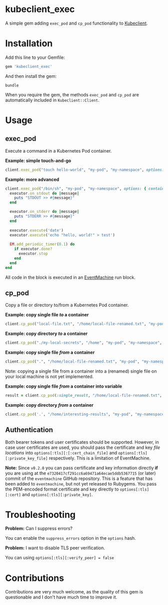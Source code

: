 # kubeclient_exec
A simple gem adding `exec_pod` and `cp_pod` functionality to [Kubeclient](https://github.com/ManageIQ/kubeclient). 

# Installation
Add this line to your Gemfile:
```ruby
gem 'kubeclient_exec'
```

And then install the gem:
```
bundle
```

When you require the gem, the methods `exec_pod` and `cp_pod` are automatically included in `Kubeclient::Client`.

# Usage

## exec_pod
Execute a command in a Kubernetes Pod container.

**Example: simple touch-and-go**
```ruby
client.exec_pod("touch hello-world", "my-pod", "my-namespace", options: { container: 'my-container' })
```

**Example: more advanced**
```ruby
client.exec_pod("/bin/sh", "my-pod", "my-namespace", options: { container: 'my-container' }) do |executor|
  executor.on_stdout do |message|
    puts "STDOUT >> #{message}"
  end

  executor.on_stderr do |message|
    puts "STDERR >> #{message}"
  end
  
  executor.execute('date')
  executor.execute('echo "hello, world!" > test')
  
  EM.add_periodic_timer(0.1) do
    if executor.done?
      executor.stop
    end
  end
end
```
All code in the block is executed in an [EventMachine](https://github.com/eventmachine/eventmachine) run block.

## cp_pod
Copy a file or directory to/from a Kubernetes Pod container.

**Example: copy single file *to* a container**
```ruby
client.cp_pod("local-file.txt", "/home/local-file-renamed.txt", "my-pod", "my-namespace", options: { container: 'my-container' })
```

**Example: copy directory *to* a container**
```ruby
client.cp_pod("./my-local-secrets", "/home", "my-pod", "my-namespace", options: { container: 'my-container' })
```

**Example: copy single file *from* a container**
```ruby
client.cp_pod(".", "/home/local-file-renamed.txt", "my-pod", "my-namespace", options: { container: 'my-container', reverse_direction: true })
```
Note: copying a single file from a container into a (renamed) single file on your local machine is not yet implemented.

**Example: copy single file *from* a container into variable**
```ruby
result = client.cp_pod(:single_result, "/home/local-file-renamed.txt", "my-pod", "my-namespace", options: { container: 'my-container', reverse_direction: true })
```

**Example: copy directory *from* a container**
```ruby
client.cp_pod('.', "/home/interesting-results", "my-pod", "my-namespace", options: { container: 'my-container', reverse_direction: true })
```

## Authentication
Both bearer tokens and user certificates should be supported. However, in case user certificates are used, you should pass the certificate and key *file locations* into `options[:tls][:[:cert_chain_file]` and `options[:tls][:private_key_file]` respectively. This is a limitation of EventMachine.

**Note:** Since ```v0.2.0``` you can pass certificate and key information directly **if** you are using at the ```e7320417cf291cc6a69471a64ecae5ddb5367715``` (or later) commit of the ```eventmachine``` GitHub repository. This is a feature that has been added to ```eventmachine```, but not yet released to Rubygems. You pass the PEM-encoded format certificate and key directly to `options[:tls][:cert]` and `options[:tls][:private_key]`.

# Troubleshooting
**Problem:** Can I suppress errors?

You can enable the `suppress_errors` option in the `options` hash.

**Problem:** I want to disable TLS peer verification.

You can using `options[:tls][:verify_peer] = false`

# Contributions
Contributions are very much welcome, as the quality of this gem is questionable and I don't have much time to improve it.